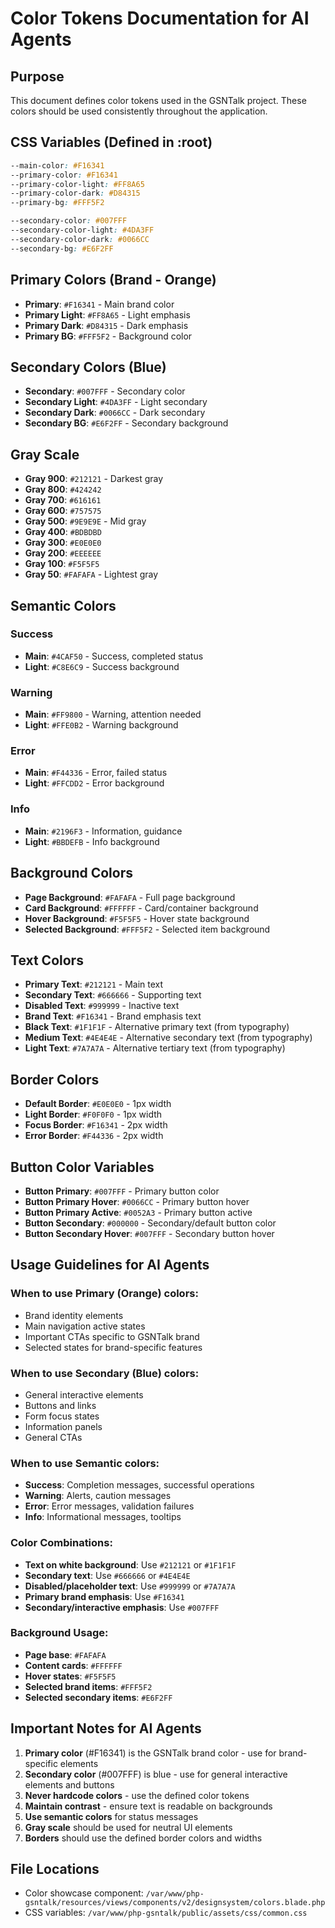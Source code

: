 # Color Tokens Documentation for AI Agents

## Purpose
This document defines color tokens used in the GSNTalk project. These colors should be used consistently throughout the application.

## CSS Variables (Defined in :root)
```css
--main-color: #F16341
--primary-color: #F16341
--primary-color-light: #FF8A65
--primary-color-dark: #D84315
--primary-bg: #FFF5F2

--secondary-color: #007FFF
--secondary-color-light: #4DA3FF
--secondary-color-dark: #0066CC
--secondary-bg: #E6F2FF
```

## Primary Colors (Brand - Orange)
- **Primary**: `#F16341` - Main brand color
- **Primary Light**: `#FF8A65` - Light emphasis
- **Primary Dark**: `#D84315` - Dark emphasis  
- **Primary BG**: `#FFF5F2` - Background color

## Secondary Colors (Blue)
- **Secondary**: `#007FFF` - Secondary color
- **Secondary Light**: `#4DA3FF` - Light secondary
- **Secondary Dark**: `#0066CC` - Dark secondary
- **Secondary BG**: `#E6F2FF` - Secondary background

## Gray Scale
- **Gray 900**: `#212121` - Darkest gray
- **Gray 800**: `#424242`
- **Gray 700**: `#616161`
- **Gray 600**: `#757575`
- **Gray 500**: `#9E9E9E` - Mid gray
- **Gray 400**: `#BDBDBD`
- **Gray 300**: `#E0E0E0`
- **Gray 200**: `#EEEEEE`
- **Gray 100**: `#F5F5F5`
- **Gray 50**: `#FAFAFA` - Lightest gray

## Semantic Colors
### Success
- **Main**: `#4CAF50` - Success, completed status
- **Light**: `#C8E6C9` - Success background

### Warning
- **Main**: `#FF9800` - Warning, attention needed
- **Light**: `#FFE0B2` - Warning background

### Error
- **Main**: `#F44336` - Error, failed status
- **Light**: `#FFCDD2` - Error background

### Info
- **Main**: `#2196F3` - Information, guidance
- **Light**: `#BBDEFB` - Info background

## Background Colors
- **Page Background**: `#FAFAFA` - Full page background
- **Card Background**: `#FFFFFF` - Card/container background
- **Hover Background**: `#F5F5F5` - Hover state background
- **Selected Background**: `#FFF5F2` - Selected item background

## Text Colors
- **Primary Text**: `#212121` - Main text
- **Secondary Text**: `#666666` - Supporting text
- **Disabled Text**: `#999999` - Inactive text
- **Brand Text**: `#F16341` - Brand emphasis text
- **Black Text**: `#1F1F1F` - Alternative primary text (from typography)
- **Medium Text**: `#4E4E4E` - Alternative secondary text (from typography)
- **Light Text**: `#7A7A7A` - Alternative tertiary text (from typography)

## Border Colors
- **Default Border**: `#E0E0E0` - 1px width
- **Light Border**: `#F0F0F0` - 1px width
- **Focus Border**: `#F16341` - 2px width
- **Error Border**: `#F44336` - 2px width

## Button Color Variables
- **Button Primary**: `#007FFF` - Primary button color
- **Button Primary Hover**: `#0066CC` - Primary button hover
- **Button Primary Active**: `#0052A3` - Primary button active
- **Button Secondary**: `#000000` - Secondary/default button color
- **Button Secondary Hover**: `#007FFF` - Secondary button hover

## Usage Guidelines for AI Agents

### When to use Primary (Orange) colors:
- Brand identity elements
- Main navigation active states
- Important CTAs specific to GSNTalk brand
- Selected states for brand-specific features

### When to use Secondary (Blue) colors:
- General interactive elements
- Buttons and links
- Form focus states
- Information panels
- General CTAs

### When to use Semantic colors:
- **Success**: Completion messages, successful operations
- **Warning**: Alerts, caution messages
- **Error**: Error messages, validation failures
- **Info**: Informational messages, tooltips

### Color Combinations:
- **Text on white background**: Use `#212121` or `#1F1F1F`
- **Secondary text**: Use `#666666` or `#4E4E4E`
- **Disabled/placeholder text**: Use `#999999` or `#7A7A7A`
- **Primary brand emphasis**: Use `#F16341`
- **Secondary/interactive emphasis**: Use `#007FFF`

### Background Usage:
- **Page base**: `#FAFAFA`
- **Content cards**: `#FFFFFF`
- **Hover states**: `#F5F5F5`
- **Selected brand items**: `#FFF5F2`
- **Selected secondary items**: `#E6F2FF`

## Important Notes for AI Agents

1. **Primary color** (#F16341) is the GSNTalk brand color - use for brand-specific elements
2. **Secondary color** (#007FFF) is blue - use for general interactive elements and buttons
3. **Never hardcode colors** - use the defined color tokens
4. **Maintain contrast** - ensure text is readable on backgrounds
5. **Use semantic colors** for status messages
6. **Gray scale** should be used for neutral UI elements
7. **Borders** should use the defined border colors and widths

## File Locations
- Color showcase component: `/var/www/php-gsntalk/resources/views/components/v2/designsystem/colors.blade.php`
- CSS variables: `/var/www/php-gsntalk/public/assets/css/common.css`
